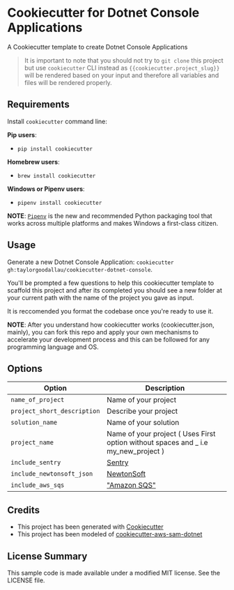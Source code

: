 # Cookiecutter for Dotnet Console Applications 

A Cookiecutter template to create Dotnet Console Applications

> It is important to note that you should not try to `git clone` this project but use `cookiecutter` CLI instead as ``{{cookiecutter.project_slug}}`` will be rendered based on your input and therefore all variables and files will be rendered properly.

## Requirements

Install `cookiecutter` command line: 

**Pip users**:

* `pip install cookiecutter`

**Homebrew users**:

* `brew install cookiecutter`

**Windows or Pipenv users**:

* `pipenv install cookiecutter`

**NOTE**: [`Pipenv`](https://github.com/pypa/pipenv) is the new and recommended Python packaging tool that works across multiple platforms and makes Windows a first-class citizen.

## Usage

Generate a new Dotnet Console Application: 
`cookiecutter gh:taylorgoodallau/cookiecutter-dotnet-console`. 

You'll be prompted a few questions to help this cookiecutter template to scaffold this project and after its completed you should see a new folder at your current path with the name of the project you gave as input.

It is reccomended you format the codebase once you're ready to use it.

**NOTE**: After you understand how cookiecutter works (cookiecutter.json, mainly), you can fork this repo and apply your own mechanisms to accelerate your development process and this can be followed for any programming language and OS.

## Options


Option | Description
------------------------------------------------- | ---------------------------------------------------------------------------------
`name_of_project` | Name of your project
`project_short_description` | Describe your project
`solution_name` | Name of your solution
`project_name` | Name of your project ( Uses First option without spaces and _ i.e my_new_project )
`include_sentry` | [Sentry](https://sentry.io/welcome/)
`include_newtonsoft_json` | [NewtonSoft](https://www.newtonsoft.com/json)
`include_aws_sqs` | ["Amazon SQS"](https://aws.amazon.com/sqs/)

## Credits
* This project has been generated with [Cookiecutter](https://github.com/audreyr/cookiecutter)
* This project has been modeled of [cookiecutter-aws-sam-dotnet](https://github.com/aws-samples/cookiecutter-aws-sam-dotnet)


## License Summary

This sample code is made available under a modified MIT license. See the LICENSE file.
